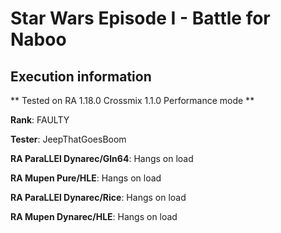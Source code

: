 # Star Wars Episode I - Battle for Naboo 

## Execution information


** Tested on RA 1.18.0 Crossmix 1.1.0 Performance mode **


**Rank**: FAULTY


**Tester**: JeepThatGoesBoom



**RA ParaLLEl Dynarec/Gln64**: Hangs on load


**RA Mupen Pure/HLE**: Hangs on load


**RA ParaLLEl Dynarec/Rice**: Hangs on load


**RA Mupen Dynarec/HLE**: Hangs on load